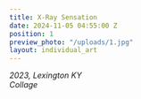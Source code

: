 ```yaml
---
title: X-Ray Sensation
date: 2024-11-05 04:55:00 Z
position: 1
preview_photo: "/uploads/1.jpg"
layout: individual_art
---
```


*2023, Lexington KY* <br> 
*Collage* 